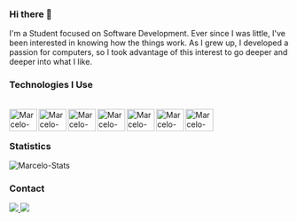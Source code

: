 ### Hi there 👋

I'm a Student focused on Software Development.
Ever since I was little, I've been interested in knowing how the things work.
As I grew up, I developed a passion for computers, so I took advantage of this interest to go deeper and deeper into what I like.

### Technologies I Use
<div style="display: inline_block"><br>
  <img align="left" alt="Marcelo-CSharp" height="40" width="50" src="https://cdn.jsdelivr.net/gh/devicons/devicon/icons/csharp/csharp-original.svg" />
  <img align="left" alt="Marcelo-JavaScript" height="40" width="50" src="https://cdn.jsdelivr.net/gh/devicons/devicon/icons/javascript/javascript-original.svg" />
  <img align="left" alt="Marcelo-TypeScript" height="40" width="50" src="https://cdn.jsdelivr.net/gh/devicons/devicon@latest/icons/typescript/typescript-original.svg" />
  <img align="left" alt="Marcelo-Java" height="40" width="50" src="https://cdn.jsdelivr.net/gh/devicons/devicon/icons/java/java-original-wordmark.svg" />
  <img align="left" alt="Marcelo-SQLServer" height="40" width="50" src="https://cdn.jsdelivr.net/gh/devicons/devicon/icons/microsoftsqlserver/microsoftsqlserver-plain.svg" />
  <img align="left" alt="Marcelo-MySQL" height="40" width="50" src="https://cdn.jsdelivr.net/gh/devicons/devicon/icons/mysql/mysql-original-wordmark.svg" />
  <img align="left" alt="Marcelo-Lua" height="40" width="50" src="https://cdn.jsdelivr.net/gh/devicons/devicon/icons/lua/lua-original.svg" />
</div><br><br>

### Statistics
<div style="display: inline_block">
  <img alt="Marcelo-Stats" src="https://github-readme-stats-pi-eosin.vercel.app/api/top-langs/?username=marcelo-fortuna&hide_progress=false&locale=en&theme=github_dark&langs_count=10&layout=compact&exclude_repo=GitHub-readme-stats,arcane-season2" />
</div>

### Contact
<div style="display: inline_block">
  <a href = "mailto:celofortuna@gmail.com">
     <img src="https://img.shields.io/badge/-Gmail-%23333?style=for-the-badge&logo=gmail&logoColor=white" target="_blank">
  </a>
  <a href="https://www.linkedin.com/in/marcelofortuna/" target="_blank">
     <img src="https://img.shields.io/badge/-LinkedIn-%230077B5?style=for-the-badge&logo=linkedin&logoColor=white" target="_blank"
  </a>
</div>
